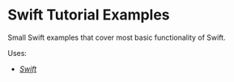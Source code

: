 # **Swift Tutorial Examples**

Small Swift examples that cover most basic functionality of Swift.

Uses:
* _[Swift](https://swift.org/documentation/)_